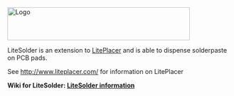 <img src="https://raw.githubusercontent.com/wiki/Carinalo93/LiteSolder/ref/Logo.png" width="410" height="74" title="Logo">

LiteSolder is an extension to [LitePlacer](https://github.com/jkuusama/LitePlacer-DEV) and is able to dispense solderpaste on PCB pads.

See  http://www.liteplacer.com/ for information on LitePlacer

**Wiki for LiteSolder:
[LiteSolder information](https://github.com/Carinalo93/LiteSolder/wiki)**
